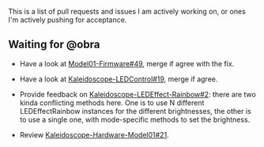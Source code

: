 This is a list of pull requests and issues I am actively working on, or ones I'm
actively pushing for acceptance.

## Waiting for @obra

* Have a look at [Model01-Firmware#49][model01-firmware/49], merge if agree with
  the fix.

  [model01-firmware/49]: https://github.com/keyboardio/Model01-Firmware/pull/49

* Have a look at [Kaleidoscope-LEDControl#19][kaleidoscope-ledcontrol/19], merge if agree.

  [kaleidoscope-ledcontrol/19]: https://github.com/keyboardio/Kaleidoscope-LEDControl/pull/19

* Provide feedback on [Kaleidoscope-LEDEffect-Rainbow#2][kaleidoscope-ledeffect-rainbow/2]: there
  are two kinda conflicting methods here. One is to use N different
  LEDEffectRainbow instances for the different brightnesses, the other is to use
  a single one, with mode-specific methods to set the brightness.

  [kaleidoscope-ledeffect-rainbow/2]: https://github.com/keyboardio/Kaleidoscope-LEDEffect-Rainbow/pull/2

* Review [Kaleidoscope-Hardware-Model01#21][kaleidoscope-hardware-model01/21].

  [kaleidoscope-hardware-model01/21]: https://github.com/keyboardio/Kaleidoscope-Hardware-Model01/pull/21
